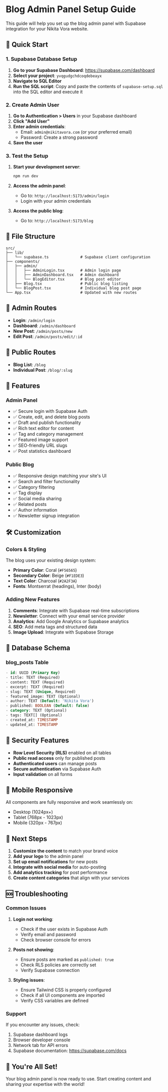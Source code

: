 # Blog Admin Panel Setup Guide

This guide will help you set up the blog admin panel with Supabase integration for your Nikita Vora website.

## 🚀 Quick Start

### 1. Supabase Database Setup

1. **Go to your Supabase Dashboard**: https://supabase.com/dashboard
2. **Select your project**: `yvqgudgchdcoqdebeayx`
3. **Navigate to SQL Editor**
4. **Run the SQL script**: Copy and paste the contents of `supabase-setup.sql` into the SQL editor and execute it

### 2. Create Admin User

1. **Go to Authentication > Users** in your Supabase dashboard
2. **Click "Add User"**
3. **Enter admin credentials**:
   - Email: `admin@nikitavora.com` (or your preferred email)
   - Password: Create a strong password
4. **Save the user**

### 3. Test the Setup

1. **Start your development server**:
   ```bash
   npm run dev
   ```

2. **Access the admin panel**:
   - Go to: `http://localhost:5173/admin/login`
   - Login with your admin credentials

3. **Access the public blog**:
   - Go to: `http://localhost:5173/blog`

## 📁 File Structure

```
src/
├── lib/
│   └── supabase.ts              # Supabase client configuration
├── components/
│   ├── admin/
│   │   ├── AdminLogin.tsx       # Admin login page
│   │   ├── AdminDashboard.tsx   # Admin dashboard
│   │   └── BlogEditor.tsx       # Blog post editor
│   ├── Blog.tsx                 # Public blog listing
│   └── BlogPost.tsx             # Individual blog post page
└── App.tsx                      # Updated with new routes
```

## 🔐 Admin Routes

- **Login**: `/admin/login`
- **Dashboard**: `/admin/dashboard`
- **New Post**: `/admin/posts/new`
- **Edit Post**: `/admin/posts/edit/:id`

## 📝 Public Routes

- **Blog List**: `/blog`
- **Individual Post**: `/blog/:slug`

## 🎨 Features

### Admin Panel
- ✅ Secure login with Supabase Auth
- ✅ Create, edit, and delete blog posts
- ✅ Draft and publish functionality
- ✅ Rich text editor for content
- ✅ Tag and category management
- ✅ Featured image support
- ✅ SEO-friendly URL slugs
- ✅ Post statistics dashboard

### Public Blog
- ✅ Responsive design matching your site's UI
- ✅ Search and filter functionality
- ✅ Category filtering
- ✅ Tag display
- ✅ Social media sharing
- ✅ Related posts
- ✅ Author information
- ✅ Newsletter signup integration

## 🛠️ Customization

### Colors & Styling
The blog uses your existing design system:
- **Primary Color**: Coral (`#F56565`)
- **Secondary Color**: Beige (`#F1EDE3`)
- **Text Color**: Charcoal (`#2A2F3A`)
- **Fonts**: Montserrat (headings), Inter (body)

### Adding New Features
1. **Comments**: Integrate with Supabase real-time subscriptions
2. **Newsletter**: Connect with your email service provider
3. **Analytics**: Add Google Analytics or Supabase analytics
4. **SEO**: Add meta tags and structured data
5. **Image Upload**: Integrate with Supabase Storage

## 🔧 Database Schema

### blog_posts Table
```sql
- id: UUID (Primary Key)
- title: TEXT (Required)
- content: TEXT (Required)
- excerpt: TEXT (Required)
- slug: TEXT (Unique, Required)
- featured_image: TEXT (Optional)
- author: TEXT (Default: 'Nikita Vora')
- published: BOOLEAN (Default: false)
- category: TEXT (Optional)
- tags: TEXT[] (Optional)
- created_at: TIMESTAMP
- updated_at: TIMESTAMP
```

## 🚨 Security Features

- **Row Level Security (RLS)** enabled on all tables
- **Public read access** only for published posts
- **Authenticated users** can manage posts
- **Secure authentication** via Supabase Auth
- **Input validation** on all forms

## 📱 Mobile Responsive

All components are fully responsive and work seamlessly on:
- Desktop (1024px+)
- Tablet (768px - 1023px)
- Mobile (320px - 767px)

## 🎯 Next Steps

1. **Customize the content** to match your brand voice
2. **Add your logo** to the admin panel
3. **Set up email notifications** for new posts
4. **Integrate with social media** for auto-posting
5. **Add analytics tracking** for post performance
6. **Create content categories** that align with your services

## 🆘 Troubleshooting

### Common Issues

1. **Login not working**:
   - Check if the user exists in Supabase Auth
   - Verify email and password
   - Check browser console for errors

2. **Posts not showing**:
   - Ensure posts are marked as `published: true`
   - Check RLS policies are correctly set
   - Verify Supabase connection

3. **Styling issues**:
   - Ensure Tailwind CSS is properly configured
   - Check if all UI components are imported
   - Verify CSS variables are defined

### Support
If you encounter any issues, check:
1. Supabase dashboard logs
2. Browser developer console
3. Network tab for API errors
4. Supabase documentation: https://supabase.com/docs

## 🎉 You're All Set!

Your blog admin panel is now ready to use. Start creating content and sharing your expertise with the world!
